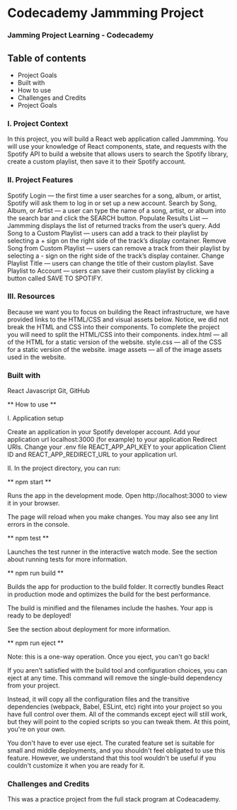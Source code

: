 # Codecademy Jammming Project

### Jamming Project Learning - Codecademy

## Table of contents

* Project Goals
* Built with
* How to use
* Challenges and Credits
* Project Goals

### I. Project Context

In this project, you will build a React web application called Jammming. You will use your knowledge of React components, state, and requests with the Spotify API to build a website that allows users to search the Spotify library, create a custom playlist, then save it to their Spotify account.

### II. Project Features

Spotify Login — the first time a user searches for a song, album, or artist, Spotify will ask them to log in or set up a new account.
Search by Song, Album, or Artist — a user can type the name of a song, artist, or album into the search bar and click the SEARCH button.
Populate Results List — Jammming displays the list of returned tracks from the user’s query.
Add Song to a Custom Playlist — users can add a track to their playlist by selecting a + sign on the right side of the track’s display container.
Remove Song from Custom Playlist — users can remove a track from their playlist by selecting a - sign on the right side of the track’s display container.
Change Playlist Title — users can change the title of their custom playlist.
Save Playlist to Account — users can save their custom playlist by clicking a button called SAVE TO SPOTIFY.

### III. Resources

Because we want you to focus on building the React infrastructure, we have provided links to the HTML/CSS and visual assets below. Notice, we did not break the HTML and CSS into their components. To complete the project you will need to split the HTML/CSS into their components.
index.html — all of the HTML for a static version of the website.
style.css — all of the CSS for a static version of the website.
image assets — all of the image assets used in the website.

### Built with

React
Javascript
Git, GitHub

** How to use **

I. Application setup

Create an application in your Spotify developer account.
Add your application url localhost:3000 (for example) to your application Redirect URIs.
Change your .env file REACT_APP_API_KEY to your application Client ID and REACT_APP_REDIRECT_URL to your application url.

II. In the project directory, you can run:

** npm start **

Runs the app in the development mode.
Open http://localhost:3000 to view it in your browser.

The page will reload when you make changes.
You may also see any lint errors in the console.

** npm test **

Launches the test runner in the interactive watch mode.
See the section about running tests for more information.

** npm run build **

Builds the app for production to the build folder.
It correctly bundles React in production mode and optimizes the build for the best performance.

The build is minified and the filenames include the hashes.
Your app is ready to be deployed!

See the section about deployment for more information.

** npm run eject ** 

Note: this is a one-way operation. Once you eject, you can't go back!

If you aren't satisfied with the build tool and configuration choices, you can eject at any time. This command will remove the single-build dependency from your project.

Instead, it will copy all the configuration files and the transitive dependencies (webpack, Babel, ESLint, etc) right into your project so you have full control over them. All of the commands except eject will still work, but they will point to the copied scripts so you can tweak them. At this point, you're on your own.

You don't have to ever use eject. The curated feature set is suitable for small and middle deployments, and you shouldn't feel obligated to use this feature. However, we understand that this tool wouldn't be useful if you couldn't customize it when you are ready for it.

### Challenges and Credits
This was a practice project from the full stack program at Codeacademy.
